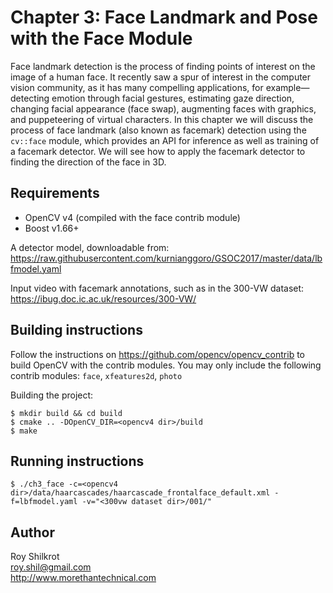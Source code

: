 # Chapter 3: Face Landmark and Pose with the Face Module

Face landmark detection is the process of finding points of interest on the image of a human face. 
It recently saw a spur of interest in the computer vision community, as it has many compelling applications, for example—detecting emotion through facial gestures, estimating gaze direction, changing facial appearance (face swap), augmenting faces with graphics, and puppeteering of virtual characters. 
In this chapter we will discuss the process of face landmark (also known as facemark) detection using the `cv::face` module, which provides an API for inference as well as training of a facemark detector. 
We will see how to apply the facemark detector to finding the direction of the face in 3D.

## Requirements
* OpenCV v4 (compiled with the face contrib module)
* Boost v1.66+

A detector model, downloadable from: https://raw.githubusercontent.com/kurnianggoro/GSOC2017/master/data/lbfmodel.yaml

Input video with facemark annotations, such as in the 300-VW dataset: https://ibug.doc.ic.ac.uk/resources/300-VW/

## Building instructions
Follow the instructions on https://github.com/opencv/opencv_contrib to build OpenCV with the contrib modules.
You may only include the following contrib modules: `face`, `xfeatures2d`, `photo`

Building the project:
```
$ mkdir build && cd build
$ cmake .. -DOpenCV_DIR=<opencv4 dir>/build
$ make
```

## Running instructions
```
$ ./ch3_face -c=<opencv4 dir>/data/haarcascades/haarcascade_frontalface_default.xml -f=lbfmodel.yaml -v="<300vw dataset dir>/001/"
```

## Author
Roy Shilkrot <br/>
roy.shil@gmail.com <br/>
http://www.morethantechnical.com
